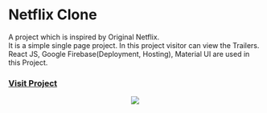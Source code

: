 # Netflix Clone

A project which is inspired by Original Netflix.<br/>
It is a simple single page project.
In this project visitor can view the Trailers.
React JS, Google Firebase(Deployment, Hosting), Material UI are
used in this Project.

### [Visit Project]( https://netflix-clone-21aa5.web.app)


<p align="center">
 <img src="https://i.ibb.co/V26gLPy/netflix1.png">
</p>

